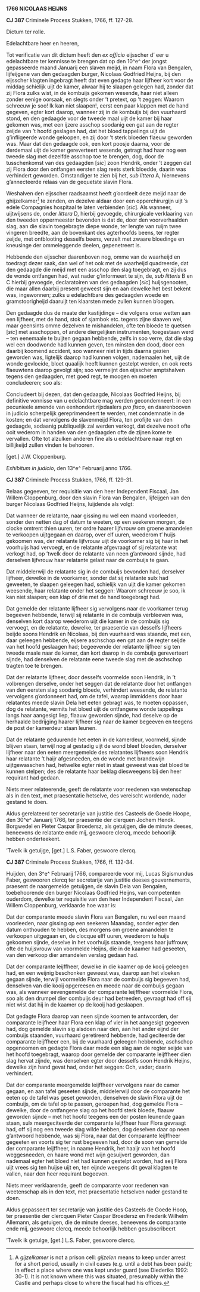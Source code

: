 **1766 NICOLAAS HEIJNS**

**CJ 387** Criminele Process Stukken, 1766, ff. 127-28.

Dictum ter rolle.

Edelachtbare heer en heeren,

Tot verificatie van dit dictum heeft den *ex officio* eijsscher d’ eer u
edelachtbare ter kennisse te brengen dat op den 10^e^ der jongst
gepasseerde maand Januarij een slaven meijd, in naam Flora van Bengalen,
lijfeijgene van den gedaagden burger, Nicolaas Godfried Heijns, bij den
eijsscher klagten ingebragt heeft dat even gedagte haar lijfheer kort
voor de middag schielijk uijt de kamer, alwaar hij te slaapen gelegen
had, zonder dat zij Flora zulks wist, in de kombuijs gekomen wesende,
haar niet alleen zonder eenige oorsaak, en slegts onder ’t pretext, op
’t zeggen: Waarom schreeuw je soo! Ik kan niet slaapen!, eerst een paar
klappen met de hand gegeven, egter kort daarop, wanneer zij in de
kombuijs bij den vuurhaard stond, en den gedaagde voor de tweede maal
uijt de kamer bij haar gekomen was, met een ijzere asschop soodanig een
gat aan de regter zeijde van ’t hoofd geslagen had, dat het bloed
tappelings uijt de g’infligeerde wonde geloopen, en zij door ’t sterk
bloeden flaeuw geworden was. Maar dat den gedaagde ook, een kort poosje
daarna, voor de derdemaal uijt de kamer gereverteert wesende, getragt
had haar nog een tweede slag met dezelfde asschop toe te brengen, dog,
door de tusschenkomst van des gedaagden \[*sic*\] zoon Hendrik, onder ’t
zeggen dat zij Flora door den ontfangen eersten slag reets sterk
bloedde, daarin was verhindert geworden. Omstandiger te zien bij het,
*sub littera* A, hiernevens g’annecteerde relaas van de gequetste slavin
Flora.

Weshalven den eijsscher raadsaamst heeft g’oordeelt deze meijd naar de
ghijzelkamer[^1] te zenden, en dezelve aldaar door een opperchirurgijn
uijt ’s edele Compagnies hospitaal te laten verbienden \[*sic*\]. Als
wanneer, uijtwijsens de, onder *littera* D, hierbij gevoegde,
chirurgicale verklaaring van den tweeden oppermeester bevonden is dat
de, door den voorverhaalden slag, aan die slavin toegebragte diepe
wonde, ter lengte van ruijm twee vingeren breedte, aan de bovenkant des
agterhoofds beens, ter regter zeijde, met ontblooting desselfs beens,
verzelt met zwaare bloedinge en kneusinge der ommeleggende deelen,
gepenetreert is.

Hebbende den eijsscher daarenboven nog, omme van de waarheijd en
toedragt dezer saak, dan wel of het ook met de waarheijd quadreerde, dat
den gedaagde die meijd met een asschop den slag toegebragt, en zij dus
de wonde ontfangen had, wat nader g’informeert te sijn, de, *sub
litteris* B en C hierbij gevoegde, declaratoiren van des gedaagden
\[*sic*\] huijsgenooten, die maar allen daarbij present geweest sijn en
aan dewelke het best bekent was, ingewonnen; zulks u edelachtbare des
gedaagden woede en gramstoorigheijd daaruijt ten klaarsten mede zullen
kunnen b’oogen.

Den gedaagde dus de maate der kastijdinge – die volgens onse wetten aan
een lijfheer, met de hand, stok of sjambok etc. tegens zijne slaaven
wel, maar geensints omme dezelven te mishandelen, ofte ten bloede te
quetsen \[*sic*\] met asschoppen, of andere diergelijken instrumenten,
toegestaan werd – ten eenemaale te buijten gegaan hebbende, zelfs in soo
verre, dat die slag wel een doodwonde had kunnen geven, ten minsten den
dood, door een daarbij koomend accident, soo wanneer niet in tijds
daarna gezien geworden was, ligtelijk daarop had kunnen volgen,
nademaalen het, uijt de wonde gevloeide, bloet quaalijk heeft kunnen
gestelpt werden, en ook reets flaeuwtens daarop gevolgt sijn; soo
vermeijnt den eijsscher amptshalven tegens den gedaagden, met goed regt,
te moogen en moeten concludeeren; soo als:

Concludeert bij dezen, dat den gedaagde, Nicolaas Godfried Heijns, bij
definitive vonnisse van u edelachtbare mag werden gecondemneert: in een
pecunieele amende van eenhondert rijxdaalers *pro fisco*, en
daarenbooven in judicio scherpelijk gereprimendeert te werden, met
condemnatie in de kosten; en dat vervolgens de slavenmeijd Flora, ten
profijte van den gedaagde, sodaanig publiquelijk zal werden verkogt, dat
dezelve nooit ofte ooit wederom in handen van den gedaagden ofte de
zijnen kome te vervallen. Ofte tot alzulken anderen fine als u
edelachtbare naar regt en billijkeijd zullen vinden te behooren.

\[get.\] J.W. Cloppenburg.

*Exhibitum in judicio*, den 13^e^ Februarij anno 1766.

**CJ 387** Criminele Process Stukken, 1766, ff. 129-31.

Relaas gegeeven, ter requisitie van den heer Independent Fiscaal, Jan
Willem Cloppenburg, door den slavin Flora van Bengalen, lijfeijgen van
den burger Nicolaas Godfried Heijns, luijdende als volgt:

Dat wanneer de relatante, naar gissing nu wel een maand voorleeden,
sonder den netten dag of datum te weeten, op een seekeren morgen, de
clocke omtrent thien uuren, ter ordre haarer lijfvrouw om groene
amandelen te verkoopen uijtgegaan en daarop, over elf uuren, weederom t’
huijs gekoomen was, der relatante lijfvrouw uijt de voorkamer sig bij
haar in het voorhuijs had vervoegt, en de relatante afgevraagt of sij
relatante wat verkogt had, op ’twelk door de relatante van neen
g’antwoord sijnde, had derselven lijfvrouw haar relatante gelast naar de
combuijs te gaan.

Dat middelerwijl de relatante sig in de combuijs bevonden had, derselver
lijfheer, dewelke in de voorkamer, sonder dat sij relatante sulx had
geweeten, te slaapen geleegen had, schielijk van uijt die kamer gekomen
weesende, haar relatante onder het seggen: Waarom schreeuw je soo, ik
kan niet slaapen; een klap of drie met de hand toegebragt had.

Dat gemelde der relatante lijfheer sig vervolgens naar de voorkamer
terug begeeven hebbende, terwijl sij relatante in de combuijs verbleeven
was, denselven kort daarop weederom uijt die kamer in de combuijs sig
vervoegt, en de relatante, dewelke, ter praesentie van desselfs
lijfheers beijde soons Hendrik en Nicolaas, bij den vuurhaard was
staande, met een, daar geleegen hebbende, eijsere aschschop een gat aan
de regter seijde van het hoofd geslaagen had; begeevende der relatante
lijfheer sig ten tweede maale naar de kamer, dan kort daarop in de
combuijs gereverteert sijnde, had denselven de relatante eene tweede
slag met de aschschop tragten toe te brengen.

Dat der relatante lijfheer, door desselfs voormelde soon Hendrik, in ’t
volbrengen derselve, onder het seggen dat de relatante door het
ontfangen van den eersten slag soodanig bloede, verhindert weesende, de
relatante vervolgens g’ordonneert had, om de tafel, waarop immiddens
door haar relatantes meede slavin Dela het eeten gebragt was, te moeten
oppassen, dog de relatante, vermits het bloed uijt de ontfangene wonde
tappelings langs haar aangesigt liep, flaauw geworden sijnde, had
deselve op de herhaalde bedrijging haarer lijfheer sig naar de kamer
begeeven en teegens de post der kamerdeur staan leunen.

Dat de relatante geduurende het eeten in de kamerdeur, voormeld, sijnde
blijven staan, terwijl nog al gestadig uijt de wond bleef bloeden,
derselver lijfheer naar den eeten meergemelde des relatantes lijfheers
soon Hendrik haar relatante ’t haijr afgesneeden, en de wonde met
brandewijn uijtgewasschen had, hetwelke egter niet in staat geweest was
dat bloed te kunnen stelpen; des de relatante haar beklag diesweegens
bij den heer requirant had gedaan.

Niets meer relateerende, geeft de relatante voor reedenen van wetenschap
als in den text, met praesentatie hetselve, des vereischt wordende,
nader gestand te doen.

Aldus gerelateerd ter secretarije van justitie des Casteels de Goede
Hoope, den 30^e^ Januarij 1766, ter praesentie der clerquen Jochem
Hendk. Borgwedel en Pieter Caspar Broedersz, als getuijgen, die de
minute deeses, beneevens de relatante ende mij, geswoore clercq, meede
behoorlijk hebben onderteekent.

’Twelk ik getuijge, \[get.\] L.S. Faber, geswoore clercq.

**CJ 387** Criminele Process Stukken, 1766, ff. 132-34.

Huijden, den 3^e^ Februarij 1766, compareerde voor mij, Lucas
Sigismundus Faber, geswooren clercq ter secretarije van justitie deeses
gouvernements, praesent de naargemelde getuijgen, de slavin Dela van
Bengalen, toebehoorende den burger Nicolaas Godfried Heijns, van
competenten ouderdom, dewelke ter requisitie van den heer Independent
Fiscaal, Jan Willem Cloppenburg, verklaarde hoe waar is:

Dat der comparante meede slavin Flora van Bengalen, nu wel een maand
voorleeden, naar gissing op een seekeren Maandag, sonder egter den datum
onthouden te hebben, des morgens om groene amandelen te verkoopen
uitgegaan en, de clocque elff uuren, weederom te huijs gekoomen sijnde,
deselve in het voorhuijs staande, teegens haar juffrouw, ofte de
huijsvrouw van voormelde Heijns, die in de kaamer had geseeten, van den
verkoop dier amandelen verslag gedaan had.

Dat der comparante leijffheer, dewelke in die kaamer op de kooij
geleegen had, en een weijnig beschonken geweest was, daarop aan het
vloeken gegaan sijnde, terwijl voormelde Flora naar de combuijs sig
begeeven had, denselven van die kooij opgereesen en meede naar de
combuijs gegaan was, als wanneer eevengemelde der comparante leijffheer
voormelde Flora, soo als den drumpel dier combuijs deur had betreeden,
gevraagt had off sij niet wist dat hij in de kaamer op de kooij had
geslaapen.

Dat gedagte Flora daarop van neen sijnde koomen te antwoorden, der
comparante leijfheer haar Flora een klap of vier in het aangesigt
gegeeven had, dog gemelde slavin sig alsdoen naar den, aan het ander
eijnd der combuijs staanden, vuurhaard geretireerd hebbende, had
geciteerde der comparante leijffheer een, bij de vuurhaard geleegen
hebbende, aschschop opgenoomen en gedagte Flora daar mede een slag aan
de regter seijde van het hoofd toegebragt, waarop door gemelde der
comparante leijffheer dien slag hervat zijnde, was denselven egter door
desselfs soon Hendrik Heijns, dewelke zijn hand gevat had, onder het
seggen: Och, vader; daarin verhindert.

Dat der comparante meergemelde leijffheer vervolgens naar de camer
gegaan, en aan tafel geseeten sijnde, middelerwijl door de comparante
het eeten op de tafel was geset geworden, denselven de slavin Flora uijt
de combuijs, om de tafel op te passen, geroepen had, dog gemelde Flora –
dewelke, door de ontfangene slag op het hoofd sterk bloede, flaauw
geworden sijnde – met het hoofd teegens een der posten leunende gaan
staan, sulx meergeciteerde der comparante leijffheer haar Flora gevraagt
had, off sij nog een tweede slag wilde hebben, dog deselven daar op neen
g’antwoord hebbende, was sij Flora, naar dat der comparante leijffheer
gegeeten en voorts sig ter rust begeeven had, door de soon van gemelde
der comparante leijffheer, in naame Hendrik, het haaijr van het hoofd
weggesneeden, en haare wond met wijn gesuijvert geworden, dan nademaal
egter het bloed niet had kunnen gestelpt worden, had seij Flora uijt
vrees sig ten huijse uijt en, ten eijnde weegens dit geval klagten te
vallen, naar den heer requirant begeeven.

Niets meer verklaarende, geeft de comparante voor reedenen van
weetenschap als in den text, met praesentatie hetselven nader gestand te
doen.

Aldus gepasseert ter secretarije van justitie des Casteels de Goede
Hoop, ter praesentie der clercquen Pieter Caspar Broedersz en Frederik
Wilhelm Allemann, als getuigen, die de minute deeses, beneevens de
comparante ende mij, geswoore clercq, meede behoorlijk hebben
gesubscribeert

’Twelk ik getuige, \[get.\] L.S. Faber, geswoore clercq.

[^1]: A *gijzelkamer* is not a prison cell: *gijzelen* means to keep
    under arrest for a short period, usually in civil cases (e.g. until
    a debt has been paid); in effect a place where one was kept under
    guard (see Diederiks 1992: 30-1). It is not known where this was
    situated, presumably within the Castle and perhaps close to where
    the fiscal had his offices.
